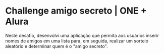 # Challenge amigo secreto | ONE + Alura
Neste desafio, desenvolvi uma aplicação que permita aos usuários inserir nomes de amigos em uma lista para, em seguida, realizar um sorteio aleatório e determinar quem é o "amigo secreto".
